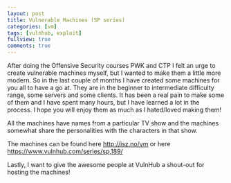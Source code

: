 ```yaml
---
layout: post
title: Vulnerable Machines (SP series)
categories: [vm]
tags: [vulnhub, exploit]
fullview: true
comments: true
---
```


After doing the Offensive Security courses PWK and CTP I felt an urge to create vulnerable machines myself, but I wanted to make them a little more modern. So in the last couple of months I have created some machines for you all to have a go at. They are in the beginner to intermediate difficulty range, some servers and some clients. It has been a real pain to make some of them and I have spent many hours, but I have learned a lot in the process. I hope you will enjoy them as much as I hated/loved making them!
  
All the machines have names from a particular TV show and the machines somewhat share the personalities with the characters in that show. 
  
The machines can be found here http://isz.no/vm or here https://www.vulnhub.com/series/sp,189/
  
Lastly, I want to give the awesome people at VulnHub a shout-out for hosting the machines!

